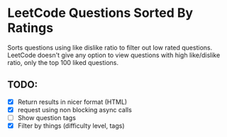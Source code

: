 # LeetCode Questions Sorted By Ratings
Sorts questions using like dislike ratio to filter out low rated questions.
LeetCode doesn't give any option to view questions with high like/dislike ratio, only the top 100 liked questions.

## TODO:
- [x] Return results in nicer format (HTML)
- [x] request using non blocking async calls
- [ ] Show question tags
- [x] Filter by things (difficulty level, tags)
